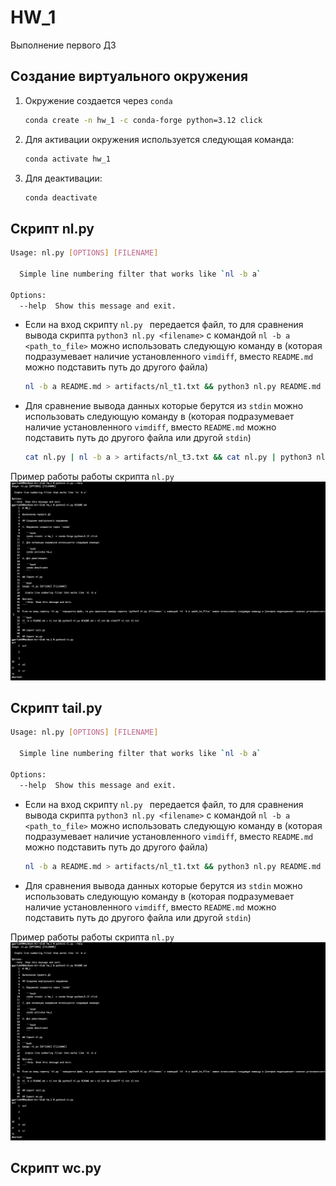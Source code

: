 # HW_1

Выполнение первого ДЗ

## Создание виртуального окружения

1. Окружение создается через `conda`  

   ```bash
   conda create -n hw_1 -c conda-forge python=3.12 click
   ```
2. Для активации окружения используется следующая команда:
   
   ```bash
   conda activate hw_1
   ```
3. Для деактивации:

   ```bash
   conda deactivate
   ```

## Скрипт nl.py

```bash
Usage: nl.py [OPTIONS] [FILENAME]

  Simple line numbering filter that works like `nl -b a`

Options:
  --help  Show this message and exit.
```

- Если на вход скрипту `nl.py ` передается файл, то для сравнения вывода скрипта `python3 nl.py <filename>` с командой `nl -b a <path_to_file>` можно использовать следующую команду в (которая подразумевает наличие установленного `vimdiff`, вместо `README.md` можно подставить путь до другого файла)

  ```bash
  nl -b a README.md > artifacts/nl_t1.txt && python3 nl.py README.md > artifacts/nl_t2.txt && vimdiff artifacts/nl_t1.txt artifacts/nl_t2.txt
  ```
- Для сравнение вывода данных которые берутся из `stdin` можно использовать следующую команду в (которая подразумевает наличие установленного `vimdiff`, вместо `README.md` можно подставить путь до другого файла или другой `stdin`)  
  ```bash
  cat nl.py | nl -b a > artifacts/nl_t3.txt && cat nl.py | python3 nl.py > artifacts/nl_t4.txt && vimdiff artifacts/nl_t3.txt artifacts/nl_t4.txt
  ```

Пример работы работы скрипта `nl.py`
![nl.py demo](https://github.com/ggerlakh/mhs-itmo-sem01-python/blob/main/hw_1/artifacts/nl_artifact1.png)

## Скрипт tail.py

```bash
Usage: nl.py [OPTIONS] [FILENAME]

  Simple line numbering filter that works like `nl -b a`

Options:
  --help  Show this message and exit.
```

- Если на вход скрипту `nl.py ` передается файл, то для сравнения вывода скрипта `python3 nl.py <filename>` с командой `nl -b a <path_to_file>` можно использовать следующую команду в (которая подразумевает наличие установленного `vimdiff`, вместо `README.md` можно подставить путь до другого файла)  

  ```bash
  nl -b a README.md > artifacts/nl_t1.txt && python3 nl.py README.md > artifacts/nl_t2.txt && vimdiff artifacts/nl_t1.txt artifacts/nl_t2.txt
  ```
- Для сравнения вывода данных которые берутся из `stdin` можно использовать следующую команду в (которая подразумевает наличие установленного `vimdiff`, вместо `README.md` можно подставить путь до другого файла или другой `stdin`) 

Пример работы работы скрипта `nl.py`
![nl.py demo](https://github.com/ggerlakh/mhs-itmo-sem01-python/blob/main/hw_1/artifacts/nl_artifact1.png)

## Скрипт wc.py
